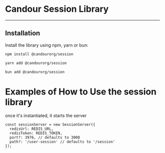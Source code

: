 # Candour Session Library

---

## Installation

Install the library using npm, yarn or bun:

```bash
npm install @candourorg/session
```

```bash
yarn add @candourorg/session
```

```bash
bun add @candourorg/session
```

# Examples of How to Use the session library
once it's instantiated, it starts the server

```
const sessionServer = new SessionServer({
  redisUrl: REDIS_URL,
  redisToken: REDIS_TOKEN,
  port?: 3976, // defaults to 3000
  path?: '/user-session' // defaults to '/session'
});

```